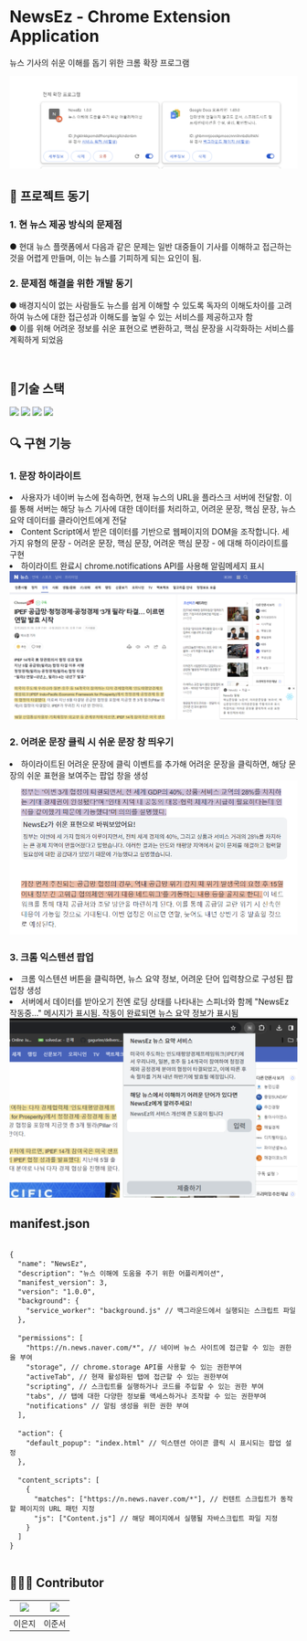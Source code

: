 # NewsEz - Chrome Extension Application


뉴스 기사의 쉬운 이해를 돕기 위한 크롬 확장 프로그램

<img src="./images/cover.png">

## 📖 프로젝트 동기

<p align="justify">

### 1. 현 뉴스 제공 방식의 문제점

● 현대 뉴스 플랫폼에서 다음과 같은 문제는 일반 대중들이 기사를 이해하고 접근하는 것을 어렵게 만들며, 이는 뉴스를 기피하게 되는 요인이 됨.


### 2. 문제점 해결을 위한 개발 동기
● 배경지식이 없는 사람들도 뉴스를 쉽게 이해할 수 있도록 독자의 이해도차이를 고려하여 뉴스에 대한 접근성과 이해도를 높일 수 있는 서비스를 제공하고자 함
<br>
● 이를 위해 어려운 정보를 쉬운 표현으로 변환하고, 핵심 문장을
시각화하는 서비스를 계획하게 되었음

</p>


<br>

## 🔨기술 스택

<img src="https://img.shields.io/badge/React-61DAFB?style=for-the-badge&logo=React&logoColor=white">
<img src="https://img.shields.io/badge/Javascript-F7DF1E?style=for-the-badge&logo=Javascript&logoColor=white">
<img src="https://img.shields.io/badge/HTml5-E34F26?style=for-the-badge&logo=Html5&logoColor=white">
<img src="https://img.shields.io/badge/css-1572B6?style=for-the-badge&logo=CSS3&logoColor=white">

<br>

## 🔍 구현 기능

### 1. 문장 하이라이트 
<li> 사용자가 네이버 뉴스에 접속하면, 현재 뉴스의 URL을 플라스크 서버에 전달함. 이를 통해 서버는 해당 뉴스 기사에 대한 데이터를 처리하고, 어려운 문장, 핵심 문장, 뉴스 요약 데이터를 클라이언트에게 전달
<li> Content Script에서 받은 데이터를 기반으로 웹페이지의 DOM을 조작합니다. 세 가지 유형의 문장 - 어려운 문장, 핵심 문장, 어려운 핵심 문장 - 에 대해 하이라이트를 구현
<li> 하이라이트 완료시 chrome.notifications API를 사용해 알림메세지 표시

<br>
<img src= './images/image1.png'>

### 2. 어려운 문장 클릭 시 쉬운 문장 창 띄우기
<li> 하이라이트된 어려운 문장에 클릭 이벤트를 추가해 어려운 문장을 클릭하면, 해당 문장의 쉬운 표현을 보여주는 팝업 창을 생성

<br>

<img src= './images/image2.png'>

### 3. 크롬 익스텐션 팝업
<li> 크롬 익스텐션 버튼을 클릭하면, 뉴스 요약 정보, 어려운 단어 입력창으로 구성된 팝업창 생성
<li> 서버에서 데이터를 받아오기 전엔 로딩 상태를 나타내는 스피너와 함께 "NewsEz 작동중..." 메시지가 표시됨. 작동이 완료되면 뉴스 요약 정보가 표시됨
<img src= './images/image3.png'>


## manifest.json
<pre><code>
{
  "name": "NewsEz",
  "description": "뉴스 이해에 도움을 주기 위한 어플리케이션", 
  "manifest_version": 3, 
  "version": "1.0.0", 
  "background": { 
    "service_worker": "background.js" // 백그라운드에서 실행되는 스크립트 파일
  },

  "permissions": [ 
    "https://n.news.naver.com/*", // 네이버 뉴스 사이트에 접근할 수 있는 권한을 부여
    "storage", // chrome.storage API를 사용할 수 있는 권한부여
    "activeTab", // 현재 활성화된 탭에 접근할 수 있는 권한부여
    "scripting", // 스크립트를 실행하거나 코드를 주입할 수 있는 권한 부여
    "tabs", // 탭에 대한 다양한 정보를 액세스하거나 조작할 수 있는 권한부여
    "notifications" // 알림 생성을 위한 권한 부여
  ],

  "action": {
    "default_popup": "index.html" // 익스텐션 아이콘 클릭 시 표시되는 팝업 설정
  },
  
  "content_scripts": [ 
    {
      "matches": ["https://n.news.naver.com/*"], // 컨텐트 스크립트가 동작할 페이지의 URL 패턴 지정
      "js": ["Content.js"] // 해당 페이지에서 실행될 자바스크립트 파일 지정
    }
  ]
}

</code></pre>

## 🧑🏻‍💻 Contributor
| [<img src="https://github.com/ej070961.png">](https://github.com/ej070961) | [<img src="https://github.com/ljs7143.png">](https://github.com/ljs7143) 
|:---:|:---:
이은지|이준서
<p align="justify">

</p>

<br>




